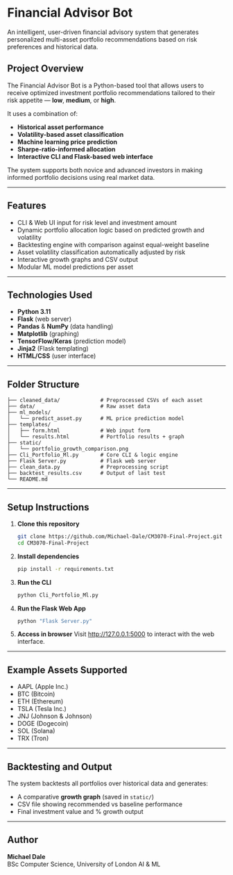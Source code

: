 # Financial Advisor Bot

An intelligent, user-driven financial advisory system that generates personalized multi-asset portfolio recommendations based on risk preferences and historical data.

## Project Overview

The Financial Advisor Bot is a Python-based tool that allows users to receive optimized investment portfolio recommendations tailored to their risk appetite — **low**, **medium**, or **high**.

It uses a combination of:
- **Historical asset performance**
- **Volatility-based asset classification**
- **Machine learning price prediction**
- **Sharpe-ratio-informed allocation**
- **Interactive CLI and Flask-based web interface**

The system supports both novice and advanced investors in making informed portfolio decisions using real market data.

---

## Features

- CLI & Web UI input for risk level and investment amount  
- Dynamic portfolio allocation logic based on predicted growth and volatility  
- Backtesting engine with comparison against equal-weight baseline  
- Asset volatility classification automatically adjusted by risk  
- Interactive growth graphs and CSV output  
- Modular ML model predictions per asset 

---

## Technologies Used

- **Python 3.11**
- **Flask** (web server)
- **Pandas** & **NumPy** (data handling)
- **Matplotlib** (graphing)
- **TensorFlow/Keras** (prediction model)
- **Jinja2** (Flask templating)
- **HTML/CSS** (user interface)

---

## Folder Structure

```
├── cleaned_data/             # Preprocessed CSVs of each asset
├── data/                     # Raw asset data
├── ml_models/
│   └── predict_asset.py      # ML price prediction model
├── templates/
│   ├── form.html             # Web input form
│   └── results.html          # Portfolio results + graph
├── static/
│   └── portfolio_growth_comparison.png
├── Cli_Portfolio_Ml.py       # Core CLI & logic engine
├── Flask Server.py           # Flask web server
├── clean_data.py             # Preprocessing script
├── backtest_results.csv      # Output of last test
└── README.md
```

---

## Setup Instructions

1. **Clone this repository**
   ```bash
   git clone https://github.com/Michael-Dale/CM3070-Final-Project.git
   cd CM3070-Final-Project
   ```

2. **Install dependencies**
   ```bash
   pip install -r requirements.txt
   ```

3. **Run the CLI**
   ```bash
   python Cli_Portfolio_Ml.py
   ```

4. **Run the Flask Web App**
   ```bash
   python "Flask Server.py"
   ```

5. **Access in browser**
   Visit http://127.0.0.1:5000 to interact with the web interface.

---

## Example Assets Supported

- AAPL (Apple Inc.)
- BTC (Bitcoin)
- ETH (Ethereum)
- TSLA (Tesla Inc.)
- JNJ (Johnson & Johnson)
- DOGE (Dogecoin)
- SOL (Solana)
- TRX (Tron)

---

## Backtesting and Output

The system backtests all portfolios over historical data and generates:
- A comparative **growth graph** (saved in `static/`)
- CSV file showing recommended vs baseline performance
- Final investment value and % growth output

---

## Author

**Michael Dale**  
BSc Computer Science, University of London AI & ML
